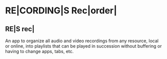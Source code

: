 # RE|CORDING|S Rec|order|
## RE|S rec|
An app to organize all audio and video recordings from any resource, local or online, into playlists that can be played in succession without buffering or having to change apps, tabs, etc.
